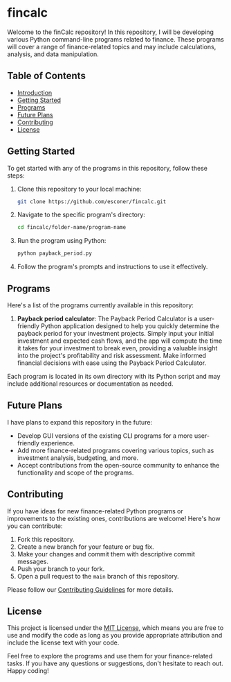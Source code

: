# fincalc


Welcome to the finCalc repository! In this repository, I will be developing various Python command-line programs related to finance. These programs will cover a range of finance-related topics and may include calculations, analysis, and data manipulation.

## Table of Contents

- [Introduction](#fincalc)
- [Getting Started](#getting-started)
- [Programs](#programs)
- [Future Plans](#future-plans)
- [Contributing](#contributing)
- [License](#license)

## Getting Started

To get started with any of the programs in this repository, follow these steps:

1. Clone this repository to your local machine:

   ```sh
   git clone https://github.com/esconer/fincalc.git
   ```

2. Navigate to the specific program's directory:

   ```sh
   cd fincalc/folder-name/program-name
   ```

3. Run the program using Python:

   ```sh
   python payback_period.py
   ```

4. Follow the program's prompts and instructions to use it effectively.

## Programs

Here's a list of the programs currently available in this repository:

1. **Payback period calculator**: The Payback Period Calculator is a user-friendly Python application designed to help you quickly determine the payback period for your investment projects. Simply input your initial investment and expected cash flows, and the app will compute the time it takes for your investment to break even, providing a valuable insight into the project's profitability and risk assessment. Make informed financial decisions with ease using the Payback Period Calculator.


Each program is located in its own directory with its Python script and may include additional resources or documentation as needed.

## Future Plans

I have plans to expand this repository in the future:

- Develop GUI versions of the existing CLI programs for a more user-friendly experience.
- Add more finance-related programs covering various topics, such as investment analysis, budgeting, and more.
- Accept contributions from the open-source community to enhance the functionality and scope of the programs.

## Contributing

If you have ideas for new finance-related Python programs or improvements to the existing ones, contributions are welcome! Here's how you can contribute:

1. Fork this repository.
2. Create a new branch for your feature or bug fix.
3. Make your changes and commit them with descriptive commit messages.
4. Push your branch to your fork.
5. Open a pull request to the `main` branch of this repository.

Please follow our [Contributing Guidelines](CONTRIBUTING.md) for more details.

## License

This project is licensed under the [MIT License](LICENSE), which means you are free to use and modify the code as long as you provide appropriate attribution and include the license text with your code.

Feel free to explore the programs and use them for your finance-related tasks. If you have any questions or suggestions, don't hesitate to reach out. Happy coding!


